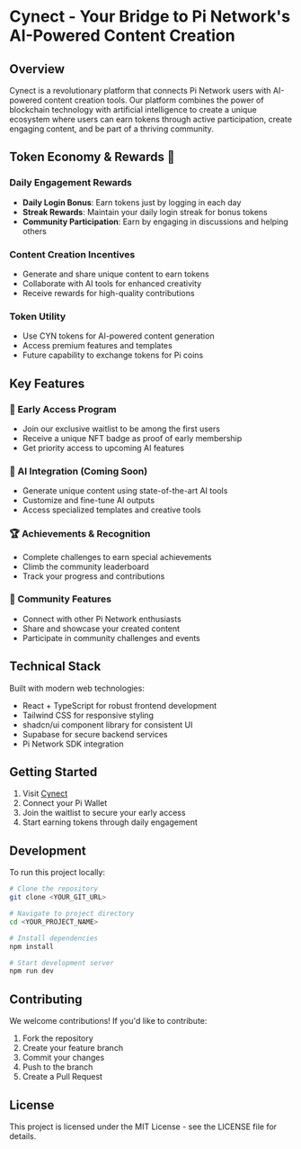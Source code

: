 # Cynect - Your Bridge to Pi Network's AI-Powered Content Creation

## Overview

Cynect is a revolutionary platform that connects Pi Network users with AI-powered content creation tools. Our platform combines the power of blockchain technology with artificial intelligence to create a unique ecosystem where users can earn tokens through active participation, create engaging content, and be part of a thriving community.

## Token Economy & Rewards 🌟

### Daily Engagement Rewards
- **Daily Login Bonus**: Earn tokens just by logging in each day
- **Streak Rewards**: Maintain your daily login streak for bonus tokens
- **Community Participation**: Earn by engaging in discussions and helping others

### Content Creation Incentives
- Generate and share unique content to earn tokens
- Collaborate with AI tools for enhanced creativity
- Receive rewards for high-quality contributions

### Token Utility
- Use CYN tokens for AI-powered content generation
- Access premium features and templates
- Future capability to exchange tokens for Pi coins

## Key Features

### 🎯 Early Access Program
- Join our exclusive waitlist to be among the first users
- Receive a unique NFT badge as proof of early membership
- Get priority access to upcoming AI features

### 🤖 AI Integration (Coming Soon)
- Generate unique content using state-of-the-art AI tools
- Customize and fine-tune AI outputs
- Access specialized templates and creative tools

### 🏆 Achievements & Recognition
- Complete challenges to earn special achievements
- Climb the community leaderboard
- Track your progress and contributions

### 👥 Community Features
- Connect with other Pi Network enthusiasts
- Share and showcase your created content
- Participate in community challenges and events

## Technical Stack

Built with modern web technologies:
- React + TypeScript for robust frontend development
- Tailwind CSS for responsive styling
- shadcn/ui component library for consistent UI
- Supabase for secure backend services
- Pi Network SDK integration

## Getting Started

1. Visit [Cynect](https://lovable.dev/projects/4f952fa6-2923-43c7-ac8a-17e6475cafeb)
2. Connect your Pi Wallet
3. Join the waitlist to secure your early access
4. Start earning tokens through daily engagement

## Development

To run this project locally:

```sh
# Clone the repository
git clone <YOUR_GIT_URL>

# Navigate to project directory
cd <YOUR_PROJECT_NAME>

# Install dependencies
npm install

# Start development server
npm run dev
```

## Contributing

We welcome contributions! If you'd like to contribute:

1. Fork the repository
2. Create your feature branch
3. Commit your changes
4. Push to the branch
5. Create a Pull Request

## License

This project is licensed under the MIT License - see the LICENSE file for details.
